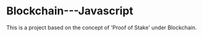 # Blockchain---Javascript
This is a project based on the concept of 'Proof of Stake' under Blockchain.
